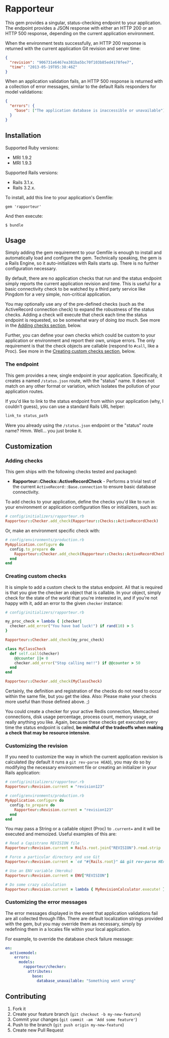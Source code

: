 # Rapporteur

This gem provides a singular, status-checking endpoint to your application. The
endpoint provides a JSON response with either an HTTP 200 or an HTTP 500
response, depending on the current application environment.

When the environment tests successfully, an HTTP 200 response is returned with
the current application Git revision and server time:

```json
{
  "revision": "906731e6467ea381ba5bc70f103b85ed4178fee7",
  "time": "2013-05-19T05:38:46Z"
}
```

When an application validation fails, an HTTP 500 response is returned with a
collection of error messages, similar to the default Rails responders for model
validations:

```json
{
  "errors": {
    "base": ["The application database is inaccessible or unavailable"]
  }
}
```

## Installation

Supported Ruby versions:

* MRI 1.9.2
* MRI 1.9.3

Supported Rails versions:

* Rails 3.1.x.
* Rails 3.2.x.

To install, add this line to your application's Gemfile:

    gem 'rapporteur'

And then execute:

    $ bundle

## Usage

Simply adding the gem requirement to your Gemfile is enough to install and
automatically load and configure the gem. Technically speaking, the gem is a
Rails Engine, so it auto-initializes with Rails starts up. There is no further
configuration necessary.

By default, there are no application checks that run and the status endpoint
simply reports the current application revision and time. This is useful for a
basic connectivity check to be watched by a third party service like Pingdom
for a very simple, non-critical application.

You may optionally use any of the pre-defined checks (such as the ActiveRecord
connection check) to expand the robustness of the status checks. Adding a check
will execute that check each time the status endpoint is requested, so be
somewhat wary of doing _too_ much. See more in the [Adding checks
section](#adding-checks), below.

Further, you can define your own checks which could be custom to your
application or environment and report their own, unique errors.  The only
requirement is that the check objects are callable (respond to `#call`, like a
Proc). See more in the [Creating custom checks
section](#creating-custom-checks), below.

### The endpoint

This gem provides a new, single endpoint in your application. Specifically, it
creates a named `/status.json` route, with the "status" name. It does not match
on any other format or variation, which isolates the pollution of your
application routes.

If you'd like to link to the status endpoint from within your application (why,
I couldn't guess), you can use a standard Rails URL helper:

```ruby
link_to status_path
```

Were you already using the `/status.json` endpoint or the "status" route name?
Hmm. Well... you just broke it.

## Customization

### Adding checks

This gem ships with the following checks tested and packaged:

* **Rapporteur::Checks::ActiveRecordCheck** - Performs a trivial test
  of the current `ActiveRecord::Base.connection` to ensure basic database
  connectivity.

To add checks to your application, define the checks you'd like to run in your
environment or application configuration files or initializers, such as:

```ruby
# config/initializers/rapporteur.rb
Rapporteur::Checker.add_check(Rapporteur::Checks::ActiveRecordCheck)
```

Or, make an environment specific check with:

```ruby
# config/environments/production.rb
MyApplication.configure do
  config.to_prepare do
    Rapporteur::Checker.add_check(Rapporteur::Checks::ActiveRecordCheck)
  end
end
```

### Creating custom checks

It is simple to add a custom check to the status endpoint. All that is required
is that you give the checker an object that is callable. In your object, simply
check for the state of the world that you're interested in, and if you're not
happy with it, add an error to the given `checker` instance:

```ruby
# config/initializers/rapporteur.rb

my_proc_check = lambda { |checker|
  checker.add_error("You have bad luck!") if rand(10) > 5
}

Rapporteur::Checker.add_check(my_proc_check)

class MyClassCheck
  def self.call(checker)
    @@counter ||= 0
    checker.add_error("Stop calling me!!") if @@counter > 50
  end
end

Rapporteur::Checker.add_check(MyClassCheck)
```

Certainly, the definition and registration of the checks do not need to occur
within the same file, but you get the idea. Also: Please make your checks more
useful than those defined above. ;)

You could create a checker for your active Redis connection, Memcached
connections, disk usage percentage, process count, memory usage, or really
anything you like. Again, because these checks get executed every time the
status endpoint is called, **be mindful of the tradeoffs when making a check that
may be resource intensive**.

### Customizing the revision

If you need to customize the way in which the current application revision is
calculated (by default it runs a `git rev-parse HEAD`), you may do so by
modifying the necessary environment file or creating an initializer in your
Rails application:

```ruby
# config/initializers/rapporteur.rb
Rapporteur::Revision.current = "revision123"
```

```ruby
# config/environments/production.rb
MyApplication.configure do
  config.to_prepare do
    Rapporteur::Revision.current = "revision123"
  end
end
```

You may pass a String or a callable object (Proc) to `.current=` and it will be
executed and memoized. Useful examples of this are:

```ruby
# Read a Capistrano REVISION file
Rapporteur::Revision.current = Rails.root.join("REVISION").read.strip

# Force a particular directory and use Git
Rapporteur::Revision.current = `cd "#{Rails.root}" && git rev-parse HEAD`.strip

# Use an ENV variable (Heroku)
Rapporteur::Revision.current = ENV["REVISION"]

# Do some crazy calculation
Rapporteur::Revision.current = lambda { MyRevisionCalculator.execute! }
```

### Customizing the error messages

The error messages displayed in the event that application validations fail are
all collected through I18n. There are default localization strings provided
with the gem, but you may override them as necessary, simply by redefining them
in a locales file within your local application.

For example, to override the database check failure message:

```yaml
en:
  activemodel:
    errors:
      models:
        rapporteur/checker:
          attributes:
            base:
              database_unavailable: "Something went wrong"
```

## Contributing

1. Fork it
2. Create your feature branch (`git checkout -b my-new-feature`)
3. Commit your changes (`git commit -am 'Add some feature'`)
4. Push to the branch (`git push origin my-new-feature`)
5. Create new Pull Request
